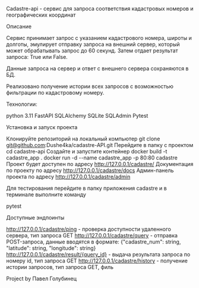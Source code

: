 Cadastre-api - сервис для запроса соответствия кадастровых номеров и географических координат

Описание

Сервис принимает запрос с указанием кадастрового номера, широты и долготы, эмулирует отправку запроса на внешний сервер, который может обрабатывать запрос до 60 секунд. Затем отдает результат запроса: True или False.

Данные запроса на сервер и ответ с внешнего сервера сохраняются в БД.

Реализовано получение истории всех запросов с возможностью фильтрации по кадастровому номеру.

Технологии:

python 3.11
FastAPI
SQLAlchemy
SQLite
SQLAdmin
Pytest

Установка и запуск проекта

Клонируйте репозиторий на локальный компьютер
git clone git@github.com:Dushe4ka/cadastre-API.git
Перейдите в папку с проектом
сd cadastre-api
Создайте и запустите контейнер
docker build -t cadastre_app .
docker run -d --name cadastre_app -p 80:80 cadastre
Проект будет доступен по адресу http://127.0.0.1/cadastre/ Документация по проекту по адресу http://127.0.0.1/cadastre/docs Админ-панель проекта по адресу http://127.0.0.1/cadastre/admin

Для тестирования перейдите в папку приложения cadastre и в терминале выполните команду

pytest

Доступные эндпоинты

http://127.0.0.1/cadastre/ping - проверка доступности удаленного сервера, тип запроса GET
http://127.0.0.1/cadastre/query - отправка POST-запроса, данные вводятся в формате: {"cadastre_num": string, "latitude": string, "longitude": string}
http://127.0.0.1/cadastre/result/{query_id} - выдача результата запроса по номеру id, тип запроса GET
http://127.0.0.1/cadastre/history - получение истории запросов, тип запроса GET, филь

Project by Павел Голубинец
